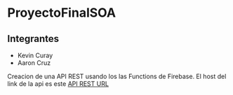 # ProyectoFinalSOA

## Integrantes
* Kevin Curay
* Aaron Cruz

Creacion de una API REST usando los las Functions de Firebase. El host del link de la api es este [API REST URL](https://soaapirest.firebaseapp.com/api/v1/turista)
